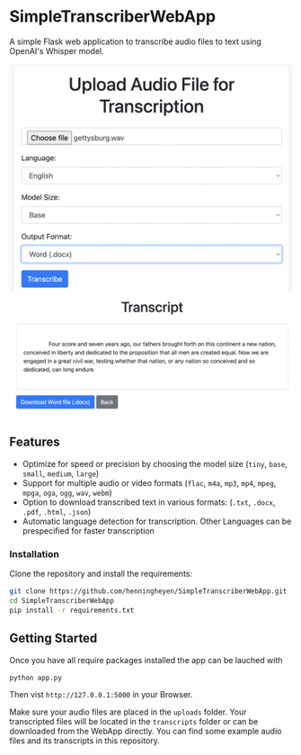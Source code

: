 # SimpleTranscriberWebApp

A simple Flask web application to transcribe audio files to text using OpenAI's Whisper model.

![UI-1](static/UI-1.png)
![UI-2](static/UI-2.png)

## Features

- Optimize for speed or precision by choosing the model size (`tiny`, `base`, `small`, `medium`, `large`)
- Support for multiple audio or video formats (`flac`, `m4a`, `mp3`, `mp4`, `mpeg`, `mpga`, `oga`, `ogg`, `wav`, `webm`)
- Option to download transcribed text in various formats: (`.txt`, `.docx`, `.pdf`, `.html`, `.json`)
- Automatic language detection for transcription. Other Languages can be prespecified for faster transcription

### Installation

Clone the repository and install the requirements:

```bash
git clone https://github.com/henningheyen/SimpleTranscriberWebApp.git
cd SimpleTranscriberWebApp
pip install -r requirements.txt
```

## Getting Started

Once you have all require packages installed the app can be lauched with

```bash
python app.py
```

Then vist `http://127.0.0.1:5000` in your Browser.

Make sure your audio files are placed in the `uploads` folder. Your transcripted files will be located in the `transcripts` folder or can be downloaded from the WebApp directly. You can find some example audio files and its transcripts in this repository. 